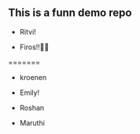 ## This is a funn demo repo

- Ritvi!


- Firos!!🙌🏻

=======
- kroenen


- Emily!

- Roshan
- Maruthi
